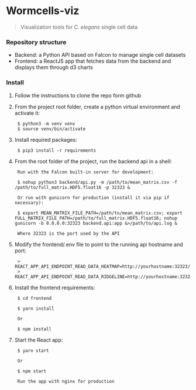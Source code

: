 # Wormcells-viz
> Visualization tools for *C. elegans* single cell data 

### Repository structure

- Backend: a Python API based on Falcon to manage single cell datasets
- Frontend: a ReactJS app that fetches data from the backend and displays them through d3 charts

### Install

1. Follow the instructions to clone the repo form github
2. From the project root folder, create a python virtual environment and activate it:
        
        $ python3 -m venv venv
        $ source venv/bin/activate

3. Install required packages:
   
        $ pip3 install -r requirements
   
2. From the root folder of the project, run the backend api in a shell:
   
        Run with the Falcon built-in server for development:
   
        $ nohup python3 backend/api.py -m /path/to/mean_matrix.csv -f /path/to/full_matrix.HDF5.float16 -p 32323 &
   
        Or run with gunicorn for production (install it via pip if necessary):

        $ export MEAN_MATRIX_FILE_PATH=/path/to/mean_matrix.csv; export FULL_MATRIX_FILE_PATH=/path/to/full_matrix.HDF5.float16; nohup gunicorn -b 0.0.0.0:32323 backend.api:app &>/path/to/api.log &

        Where 32323 is the port used by the API

3. Modify the frontend/.env file to point to the running api hostname and port:

        > REACT_APP_API_ENDPOINT_READ_DATA_HEATMAP=http://yourhostname:32323/get_data_matrix
        > REACT_APP_API_ENDPOINT_READ_DATA_RIDGELINE=http://yourhostname:32323/get_data_gene

4. Install the frontend requirements:

        $ cd frontend
   
        $ yarn install
   
        Or

        $ npm install

5. Start the React app:

        $ yarn start

        Or

        $ npm start

        Run the app with nginx for production
